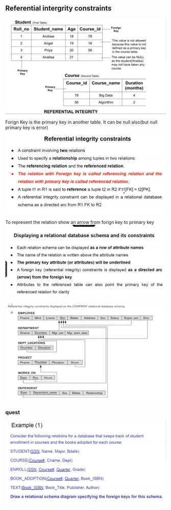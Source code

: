 ## Referential intergrity constraints

![refIntegrity](./img/refIntegrity.png)

Forign Key is the primary key in another table.
It can be null also(but null primary key is error)


![refIntegrity2](./img/refIntegrity2.png)

To represent the relation show an arrow from forign key to primary key
![displayingrefIntegrity.png](./img/displayingrefIntegrity.png)


![displayingrefIntegrity2.png](./img/displayingrefIntegrity2.png)



### quest


![questrefIntegrity](./img/questrefIntegrity.png)





